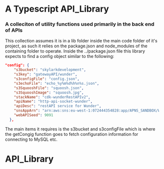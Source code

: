 # A Typescript API_Library

### A colleciton of utility functions used primarily in the back end of APIs 

This collection assumes it is in a lib folder inside the main code folder of it's project, as such it relies on the package.json and node_modules of the containing folder to operate.  Inside the ../package.json file this library expects to find a config object similar to the following:

```json
"config": {
    "s3bucket": "skylarkdevelopment",
    "s3key": "gatewayAPI/wunder",
    "s3configFile": "config.json",
    "s3echoFile": "echo_%y%m%d%h%n%s.json",
    "s3SquooshFile": "squoosh.json",
    "s3SquooshImage": "squoosh.jpg",
    "stackName": "cdk-wunderRestAPIv2",
    "apiName": "http-api-socket-wunder",
    "apiDesc": "restAPI service for Wunder",
    "snsAppArn": "arn:aws:sns:eu-west-1:072444354828:app/APNS_SANDBOX/Wunder",
    "webAPISeed": 9091
  },

  ```
  The main items it requires is the s3bucket and s3configFile which is where the getCongig function goes to fetch configuration information for connecting to MySQL etc.
  # API_Library

